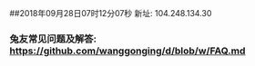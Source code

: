##2018年09月28日07时12分07秒 新址: 104.248.134.30
### 兔友常见问题及解答: https://github.com/wanggonging/d/blob/w/FAQ.md
